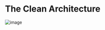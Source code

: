 # The Clean Architecture

 ![image](https://github.com/AdTekDev/SA/assets/18588011/de1dbdd3-d7f4-4068-8cda-6dbb5bdc7927)


